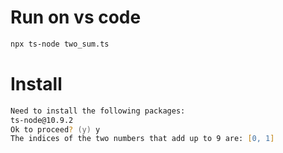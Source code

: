 
# Run on vs code
```zsh 
npx ts-node two_sum.ts
```


# Install
```zsh
Need to install the following packages:
ts-node@10.9.2
Ok to proceed? (y) y
The indices of the two numbers that add up to 9 are: [0, 1]
```